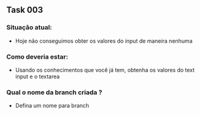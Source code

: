 ## Task 003

### Situação atual:

- Hoje não conseguimos obter os valores do input de maneira nenhuma

### Como deveria estar:

- Usando os conhecimentos que você já tem, obtenha os valores do text input e o textarea

### Qual o nome da branch criada ?

- Defina um nome para branch
